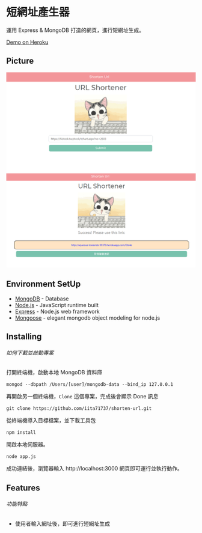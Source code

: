 # 短網址產生器

運用 Express & MongoDB 打造的網頁，進行短網址生成。

[Demo on Heroku](https://aqueous-lowlands-99379.herokuapp.com/)

## Picture

![Screenshot](https://github.com/iita71737/shorten-url/blob/master/public/image/shorten-url-img.png)
![Screenshot](https://github.com/iita71737/shorten-url/blob/master/public/image/shorten-url-img2.png)

## Environment SetUp

- [MongoDB](https://www.mongodb.com/download-center/community) - Database
- [Node.js](https://nodejs.org/en/) - JavaScript runtime built
- [Express](https://expressjs.com/zh-tw/starter/installing.html) - Node.js web framework
- [Mongoose](https://mongoosejs.com/) - elegant mongodb object modeling for node.js

## Installing

###### 如何下載並啟動專案

打開終端機，啟動本地 MongoDB 資料庫

```
mongod --dbpath /Users/[user]/mongodb-data --bind_ip 127.0.0.1
```

再開啟另一個終端機，`Clone` 這個專案，完成後會顯示 Done 訊息

```
git clone https://github.com/iita71737/shorten-url.git
```

從終端機導入目標檔案，並下載工具包

```
npm install
```

開啟本地伺服器。

```
node app.js
```

成功連結後，瀏覽器輸入 http://localhost:3000
網頁即可運行並執行動作。

## Features

###### 功能特點

- 使用者輸入網址後，即可進行短網址生成

